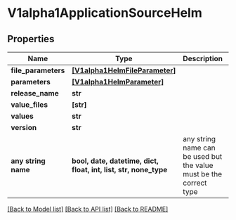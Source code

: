 # V1alpha1ApplicationSourceHelm


## Properties
Name | Type | Description | Notes
------------ | ------------- | ------------- | -------------
**file_parameters** | [**[V1alpha1HelmFileParameter]**](V1alpha1HelmFileParameter.md) |  | [optional] 
**parameters** | [**[V1alpha1HelmParameter]**](V1alpha1HelmParameter.md) |  | [optional] 
**release_name** | **str** |  | [optional] 
**value_files** | **[str]** |  | [optional] 
**values** | **str** |  | [optional] 
**version** | **str** |  | [optional] 
**any string name** | **bool, date, datetime, dict, float, int, list, str, none_type** | any string name can be used but the value must be the correct type | [optional]

[[Back to Model list]](../README.md#documentation-for-models) [[Back to API list]](../README.md#documentation-for-api-endpoints) [[Back to README]](../README.md)



